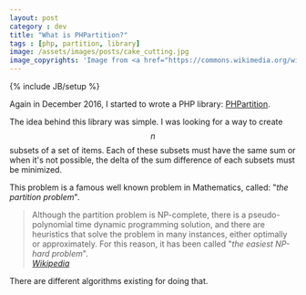 ```yaml
---
layout: post
category : dev
title: "What is PHPartition?"
tags : [php, partition, library]
image: /assets/images/posts/cake_cutting.jpg
image_copyrights: 'Image from <a href="https://commons.wikimedia.org/wiki/File:U.S._Marine_Corps_Maj._Thomas_Siverts,_the_executive_officer_of_the_1st_Battalion,_9th_Marine_Regiment,_cuts_a_birthday_cake_during_a_cake-cutting_ceremony_Nov._11,_2013,_at_Camp_Leatherneck,_Helmand_province_131111-M-WA264-009.jpg">Wikimedia commons</a>.'
---
```

{% include JB/setup %}

Again in December 2016, I started to wrote a PHP library: [PHPartition](https://packagist.org/packages/drupol/phpartition).

The idea behind this library was simple. I was looking for a way to create $$ n $$ subsets of a set of items. Each of these subsets must have the same sum or when it's not possible, the delta of the sum difference of each subsets must be minimized.

This problem is a famous well known problem in Mathematics, called: "_the partition problem_".

<blockquote class="blockquote">
Although the partition problem is NP-complete, there is a pseudo-polynomial time dynamic programming solution, and there are heuristics that solve the problem in many instances, either optimally or approximately.
For this reason, it has been called "<i>the easiest NP-hard problem</i>".
<footer class="blockquote-footer"><cite><a href="https://en.wikipedia.org/wiki/Partition_problem">Wikipedia</a></cite></footer>
</blockquote>

There are different algorithms existing for doing that.